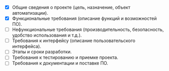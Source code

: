 
- [x]  Общие сведения о проекте (цель, назначение, объект автоматизации).
- [x] Функциональные требования (описание функций и возможностей ПО).
- [ ] Нефункциональные требования (производительность, безопасность, удобство использования и т.д.).
- [ ] Требования к интерфейсу (описание пользовательского интерфейса).
- [ ] Этапы и сроки разработки.
- [ ] Требования к тестированию и приемке проекта.
- [ ] Требования к документации и поставке ПО.